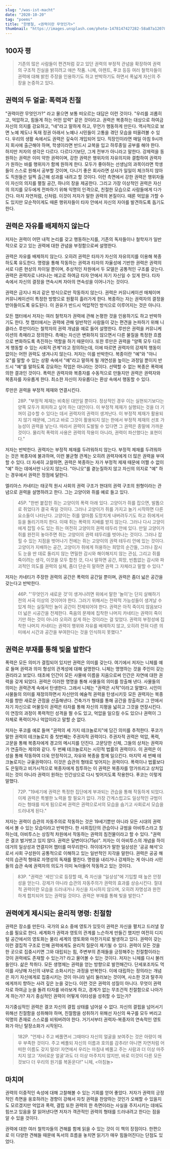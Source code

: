 ```yaml
---
slug: "/was-ist-macht"
date: "2020-10-20"
tag: "poems"
title: "한병철, <권력이란 무엇인가>"
thumbnail: "https://images.unsplash.com/photo-1478147427282-58a87a120781"
---
```


## 100자 평

> 기존의 많은 사람들이 편견처럼 갖고 있던 권력의 부정적 관념을 확장하여 권력의 구조적 진실을 밝히려고 애쓴 작품. 니체, 아렌트, 푸코 등등 여러 철학자들이 권력에 대해 밝힌 주장을 인용하기도 하고 반박하기도 하면서 폭넓게 자신의 주장을 논증하고 있다.

## 권력의 두 얼굴: 폭력과 친절

"권력이란 무엇인가?" 라고 물으면 보통 떠오르는 대답은 이런 것이다. "우리를 괴롭히고, 억압하고, 힘들게 하는 어떤 압력" 같은 것이라고. 권력은 복종하는 대상으로 하여금 자신의 의지를 강요하고, "네"라고 말하게 하고, 무언가 행동하게 만든다. 역사적으로 보면 노예 제도나 독재 정권 아래서 노예나 시민들이 고통을 겪던 모습을 떠올려볼 수 있다. 우리의 생활 속에서도 권력은 깊숙이 개입되어 있다. 직장인이라면 매일 아침 9시까지 회사에 출근해야 하며, 학생이라면 반드시 교복을 입고 하루종일 공부를 해야 한다. 하지만 저자의 생각은 다르다. 다르다기보단, 그게 전부가 아니라고 말한다. 강제력을 동원하는 권력은 이미 약한 권력이며, 강한 권력은 행위자의 자유의지와 결합하여 권력자가 원하는 바를 행위자가 함께 원하게 한다. 모두가 좋아하는 선생님의 과목이라면 학생들이 스스로 원해서 공부할 것이며, 다니기 좋은 회사라면 상사가 일일이 체크하지 않아도 직원들은 일찍 출근해 성과를 내려고 할 것이다. 이런 측면에서 강한 권력은 행위자들이 자신의 의지를 펼칠 공간, 하나의 장을 제공한다. 그리고 가장 이상적인 권력은 자신의 의지를 모두에게 전파하기 위해 익명의 인격으로, 친절한 모습으로 사람들에게 다가간다. 마치 자연처럼, 신처럼. 이것이 저자가 말한 권력의 본질이다. 때론 억압을 가할 수도 있지만 모순적이게도 때론 행위자들이 타자 안에서 자신의 자아를 발견하도록 돕기도 한다.

## 권력은 자유를 배제하지 않는다

저자는 권력이 어떤 내적 논리를 갖고 행동하는지를, 기존의 독자들이나 철학자가 일반적으로 갖고 있는 권력에 대한 관념을 부정함으로써 설명한다.

권력은 자유를 배제하지 않는다. 오히려 권력은 타자가 자신의 자유의지를 이용해 복종하도록 유도한다. 명령을 통해 작동하는 권력과 타자의 자율성에 기반한 권력은 권력의 서로 다른 현상의 차이일 뿐이며, 추상적인 차원에서 두 모델은 공통적인 구조를 갖는다. 권력은 권력자로 나타나는 에고로 하여금 타자 안에서 자기 자신일 수 있게 한다. 타자 속에서 자신의 결정을 연속시켜 자아의 연속성을 이어나가는 것이다.

권력은 금지나 파괴 같은 방식으로만 작동하지 않는다. 권력은 커뮤니케이션 매체이며 커뮤니케이션이 특정한 방향으로 원활히 흘러가게 한다. 복종하는 자는 권력자의 결정을 받아들이도록 유도된다. 이 권유가 반드시 억압적인 방식으로 이루어지는 것은 아니다.

모든 챕터에서 저자는 여러 철학자가 권력에 관해 논평한 것을 인용하기도 하고 반박하기도 한다. 첫 챕터에서는 권력에 관해 일반적인 사람들이 갖는 편견을 논파하기 위해 니클라스 루만이라는 철학자의 권력 개념을 예로 들어 설명한다. 루만은 권력을 커뮤니케이션의 촉매라고 정의한다. 촉매는 자신은 변화하지 않으면서 다른 물질을 특정한 흐름으로 변화하도록 촉진하는 역할을 하기 때문이다. 또한 루만은 권력을 "양쪽 모두 다르게 행동할 수 있는 사회적 관계"라고 정의하는데, 이에 따르면 권력자의 강제적 행동이 없이는 어떤 권력도 생겨나지 않는다. 저자는 이를 반박한다. 복종이란 "예"와 "아니오"를 말할 수 있는 상황 속에서 "예"라고 말하게 될 개연성을 높이는 과정일 뿐이지 반드시 "예"를 말하도록 강요하는 작업은 아니라는 것이다. 선택할 수 없는 복종은 폭력에 의한 결과인 것이다. 폭력은 권력자와 복종자를 수동적으로 만들지만 권력은 권력자와 복종자를 자유롭게 한다. 최소한 자신이 자유롭다는 환상 속에서 행동할 수 있다.

루만은 권력을 부정적 제재와 연결시킨다.

> 28P. "부정적 제재는 비축된 대안일 뿐이다. 정상적인 경우 이는 실현되기보다는 양쪽 모두가 회피하고 싶어 하는 대안이다. 이 부정적 제재가 실행되는 것을 더 기꺼이 감수할 수 있다는 데서 권력자의 권력이 생겨난다. 이 부정적 제재가 활용되지 않기 때문에, 그리고 바로 그것이 활용되지 않는 한에서 부정적 제재의 선포 가능성이 권력을 낳는다. 따라서 권력이 도발될 수 있다면 그 권력은 종말에 가까운 것이다. 물리적 폭력의 사용은 권력의 작용이 아니라, 권력이 파산했다는 표현이다."

저자는 반박한다. 권력자는 부정적 제재를 두려워하지 않는다. 부정적 제재를 두려워하는 것은 복종자에 불과하며, 이런 불균형 관계는 오히려 권력자에게 더 많은 권력을 부여할 수 있다. 더 자세히 고찰하면, 권력은 복종하는 자가 부정적 제재 때문에 어쩔 수 없이 "예" 하는 데에서만 나오지 않는다. "아니오"를 곁눈질하지 않고 자신의 의지로 "예" 하는 경우에서 권력은 정점에 달한다.

엘리아스 카네티는 태곳적 원시 사회의 권력 구조가 현대의 권력 구조의 원형이라는 관념으로 권력을 설명하려고 한다. 그는 고양이와 쥐를 예로 들고 있다.

> 45P. "한번 붙잡힌 쥐는 고양이의 폭력 아래 있다. 고양이가 쥐를 잡으면, 발톱으로 쥐었다가 결국 죽일 것이다. 그러나 고양이가 쥐를 가지고 놀기 시작하면 다른 요소들이 나타난다. 고양이는 쥐를 얼마쯤 도망치게 내버려두기도 하고 쥐에게서 등을 돌리기까지 한다. 이때 쥐는 폭력의 지배를 받지 않는다. 그러나 다시 고양이에게 잡힐 수도 있는 쥐는 여전히 고양이의 권력 테두리 안에 있다. 만일 고양이가 쥐를 완전히 놓아주면 쥐는 고양이의 권력 테두리를 벗어나는 것이다. 그러나 잡힐 수 있는 지점을 벗어나기 전에는 쥐는 고양이의 권력 테두리 안에 있는 것이다. 고양이가 지배하는 공간, 고양이가 쥐에게 허용하는 희망의 순간들, 그러나 잠시도 눈을 딴 데로 돌리지 않는 면밀한 감시와 해이해지지 않는 관심, 그리고 쥐를 죽이려는 생각, 이것을 모두 합친 것, 다시 말하면 공간, 희망, 빈틈없는 감시와 파괴적인 의도를 권력의 실체, 좀더 단순히 말하면 권력 그 자체라고 말할 수 있다."

저자는 카네티가 주장한 권력의 공간은 폭력의 공간일 뿐이며, 권력은 좀더 넓은 공간을 갖는다고 반박한다.

> 46P. "'무엇인가 새로운 것'이 생겨나려면 위에서 말한 '놀이'는 단지 살해하기 전의 서곡 이상의 것이어야 한다. 그러기 위해서는 전략적 가능성들이 생겨날 수 있게 하는 실질적인 놀이 공간이 전제되어야 한다. 권력은 아직 죽이지 않음보다 더 넓은 시공간을 전제한다. 죽음의 문제에 집착한 나머지 카네티는 권력이 죽이기만 하는 것이 아니라 오히려 살게 하는 것이라는 걸 잊었다. 권력의 부정성에 집착한 나머지 카네티는 권력이 행위와 자유를 배제하지 않고, 오히려 전혀 다른 의미에서 시간과 공간을 부여한다는 것을 인식하지 못했다."

## 권력은 부재를 통해 빛을 발한다

폭력은 모든 의미가 결핍되어 있지만 권력은 의미를 갖는다. 여기에서 저자는 니체를 예로 들며 권력과 의미 형성의 관계성에 대해 설명한다. 니체는 명명하는 것을 주인이 갖는 권리라고 보았다. 태초에 인간이 모든 사물에 이름을 지음으로써 인간은 자연에 대한 권력을 갖게 되었다. 권력은 이러한 명명을 통해 사물들의 의미를 창출해 낸다. 사물들의 의미는 권력관계 속에서 탄생한다. 그래서 니체는 "권력은 시적"이라고 말했다. 시인이 사물들의 의미를 재정의하면서 자신만의 예술적 권력을 탄생시키듯 모든 권력자는 복종자를 향한 새로운 관점을 산출해낸다. 건축가가 형태를 통해 공간을 창출하고 그 안에서 자기 자신으로 머물듯이 권력은 타자를 통해 자신의 지평을 넓히고 그것을 연장시킨다. 이 연장의 과정이 폭력적인 성격을 띌 수도 있고, 억압을 일으킬 수도 있으나 권력이 그 자체로 폭력이거나 억압이라고 말할 순 없다.

저자는 푸코를 예로 들며 "권력의 세 가지 테크놀로지"에 담긴 의미를 추적한다. 푸코가 말한 권력의 테크놀로지 중 첫번째는 주권자적 권력이다. 주권자적 권력은 억압, 폭력, 고문을 통해 복종자에게 경고의 메시지를 던진다. 고문당한 신체, 그들의 상처는 권력자가 연출하는 제의와 같다. 두 번째 테크놀로지는 시민적 법률의 권력이다. 이 권력은 이성을 통해 작동하여 더욱 안정적이고, 자유와 복종을 함께 일으킨다. 마지막 세 번째 테크놀로지는 규율권력이다. 이것은 습관의 형태로 빚어지는 권력이다. 폭력이나 법률보다도 은밀하고 비가시적으로 복종자에게 침투하는 이 권력은 복종자를 망가뜨리고 상처입히는 것이 아니라 권력이 원하는 인간상으로 다시 빚어지도록 작용한다. 푸코는 이렇게 말했다.

> 72P. "19세기에 권력은 특정한 집단에게 부과되는 관습을 통해 작동하게 되었다. 이제 권력은 특별한 노력을 할 필요가 없다. 가장 간계스럽고도 일상적인 규범이라는 형태를 띠게 됨으로써 권력은 권력으로서의 모습을 숨기고 사회로서 모습을 드러내게 된다."

저자는 권력이 습관의 자동주의로 작동하는 것은 19세기뿐만 아니라 모든 시대의 권력에서 볼 수 있는 모습이라고 반박한다. 한 사회집단의 관습이나 규범을 아비투스라고 칭하는데, 아비투스는 상징적 차원에서 작동하는 권력의 침전물이라고 할 수 있다. "권력은 결코 벌거벗고 있지 않다. 권력은 달변이다(75p)". 저자는 이 아비투스의 개념을 하이데거의 일상성과 연결지어 챕터를 마무리한다. 하이데거가 말한 일상성은 '공공 해석'으로서 사회 구성원이 공통적으로 이해하고 있는 일반적인 지각을 말한다. 권력은 공공 해석의 습관적 형태로 자명성의 독재를 펼친다. 명령을 내리거나 강제하는 게 아니라 시민들의 습관 속에 권력자의 의도가 이미 녹아들어 작동하고 있는 것이다.

> 83P. "권력은 '세인'으로 등장할 때, 즉 자신을 "일상성"에 기입할 때 높은 안정성을 얻는다. 강제가 아니라 습관의 자동주의가 권력의 효과를 상승시킨다. 절대적 권력이란 모습을 드러내거나 자신을 지시하지 않으며, 오히려 자명성과 완전하게 합치되어 있는 권력일 것이다. 권력은 부재를 통해 빛을 발한다."

## 권력에게 제시되는 윤리적 명령: 친절함

권력은 장소를 만든다. 국가의 요소 중에 영토가 있듯이 권력은 자신을 펼치고 드러낼 장소를 필요로 한다. 세계화가 권력과 영토의 관계를 느슨하게 만들긴 했지만 여전히 디지털 공간에서의 영토화는 물리 세계의 영토화와 마찬가지로 발생하고 있다. 권력이 갖는 이런 결집적 구조로 인해 권력에게도 윤리적 질문이 제기될 수 있다. 권력이 모든 것을 한 곳으로 집중시키면 그와 대립되는 힘, 주변부의 존재들을 긍정해주는 친절함이라는 것이 권력에도 존재할 수 있는가? 라고 물어볼 수 있는 것이다. 저자는 니체를 다시 불러들인다. 삶은 착취다. 모든 생명체는 권력을 얻는 방향으로 발전해간다. 단세포조차도 먹이를 사냥해 자신의 내부로 소화시키는 과정을 반복한다. 이에 대립하는 정의라는 개념은 자기 자신에게로 집중시키는 것이 아니라 널리 둘러보는 것이며, 사소한 것과 탈주자에게까지 향하는 사려 깊은 눈을 갖는다. 이런 것은 권력의 성질이 아니다. 무엇이 권력자로 하여금 눈을 돌려 타자를 바라보게 하고, 경계가 없는 무조건적 친절함으로 나아가게 하는가? 자기 중심적인 권력이 어떻게 이타성을 성취할 수 있는가?

자기중심적인 권력은 결코 자신의 결핍 상태를 넘어설 수 없다. 자신의 결핍을 넘어서기 위해선 친절함을 성취해야 하며, 친절함을 성취하기 위해선 자신의 욕구를 모두 버리고 익명의 존재로 스스로를 비워버려야 한다. 거기서부터 권력자-복종자의 연속적인 영토화가 아닌 탈장소화가 시작된다.

> 182P. "언제나 주고 베풀면서 그때마다 자신의 얼굴을 보여주는 것은 아량이 매우 부족한 것이다. 주고 베풀되 자신의 이름과 호의를 감추라! 아니면 자연처럼 어떠한 이름도 갖지 말라! 자연에서 우리는 마침내 베풀고 주는 사람과 더 이상 마주치지 않고 '자비로운 얼굴'과도 더 이상 마주치지 않지만, 바로 이것이 다른 모든 것보다 더 우리의 원기를 복돋운다!" 니체, <아침놀>

## 마치며

권력의 이중적인 속성에 대해 고찰해볼 수 있는 기회를 얻어 좋았다. 저자가 권력의 긍정적인 측면을 옹호하려는 경향이 강해서 자칫 권력을 찬양하는 것인가 오해할 수 있을지도 모르겠지만 억압과 폭력, 결핍 또한 권력의 한 측면이라는 사실을 주지시키는 데에도 힘쓰고 있음을 잘 읽어낸다면 저자가 객관적인 권력의 형태를 드러내려고 한다는 점을 알 수 있을 것이다.

권력에 대한 여러 철학자들의 견해를 함께 읽을 수 있는 것이 이 책의 장점이다. 한편으로 이 다양한 견해들 때문에 독서의 흐름을 놓치면 읽기가 매우 힘들어진다는 단점도 있었다.
